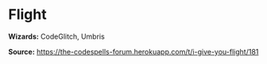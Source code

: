 # Flight

**Wizards:** CodeGlitch, Umbris

**Source:** https://the-codespells-forum.herokuapp.com/t/i-give-you-flight/181
